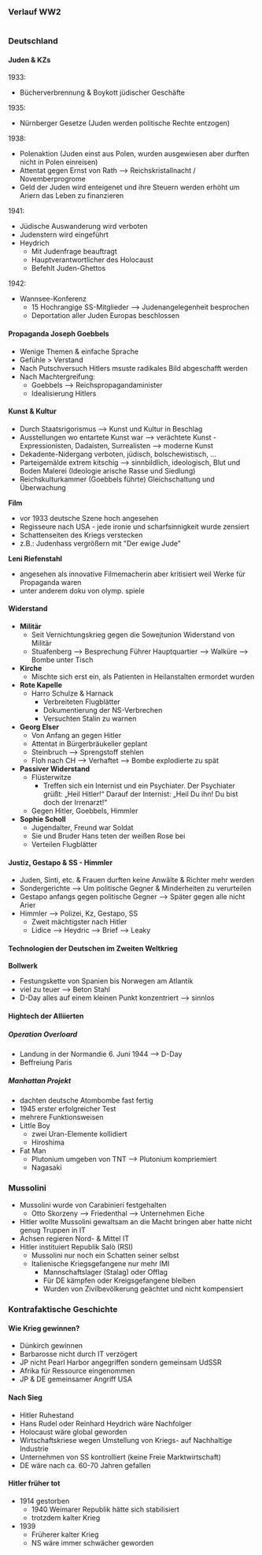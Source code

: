 ### Verlauf WW2
```toc
```

### Deutschland
#### Juden & KZs
1933:
- Bücherverbrennung & Boykott jüdischer Geschäfte

1935:
- Nürnberger Gesetze (Juden werden politische Rechte entzogen)

1938:
- Polenaktion (Juden einst aus Polen, wurden ausgewiesen aber durften nicht in Polen einreisen)
- Attentat gegen Ernst von Rath --> Reichskristallnacht / Novemberprogrome
- Geld der Juden wird enteigenet und ihre Steuern werden erhöht um Ariern das Leben zu finanzieren

1941:
- Jüdische Auswanderung wird verboten
- Judenstern wird eingeführt
- Heydrich
	- Mit Judenfrage beauftragt
	- Hauptverantwortlicher des Holocaust
	- Befehlt Juden-Ghettos

1942:
- Wannsee-Konferenz
	- 15 Hochrangige SS-Mitglieder --> Judenangelegenheit besprochen
	- Deportation aller Juden Europas beschlossen

#### Propaganda Joseph Goebbels
- Wenige Themen & einfache Sprache
- Gefühle > Verstand
- Nach Putschversuch Hitlers msuste radikales Bild abgeschafft werden
- Nach Machtergreifung:
	- Goebbels --> Reichspropagandaminister
	- Idealisierung Hitlers

#### Kunst & Kultur
-   Durch Staatsrigorismus --> Kunst und Kultur in Beschlag
-   Ausstellungen wo entartete Kunst war --> verächtete Kunst - Expressionisten, Dadaisten, Surrealisten --> moderne Kunst
-   Dekadente-Nidergang verboten, jüdisch, bolschewistisch, …
-   Parteigemälde extrem kitschig --> sinnbildlich, ideologisch, Blut und Boden Malerei (Ideologie arische Rasse und Siedlung)
-   Reichskulturkammer (Goebbels führte) Gleichschaltung und Überwachung

**Film**
-   vor 1933 deutsche Szene hoch angesehen
-   Regisseure nach USA - jede ironie und scharfsinnigkeit wurde zensiert
-   Schattenseiten des Kriegs verstecken
-   z.B.: Judenhass vergrößern mit "Der ewige Jude"

**Leni Riefenstahl**
-   angesehen als innovative Filmemacherin aber kritisiert weil Werke für Propaganda waren
-   unter anderem doku von olymp. spiele
  
#### Widerstand
- __Militär__
	- Seit Vernichtungskrieg gegen die Sowejtunion Widerstand von Militär
	- Stuafenberg --> Besprechung Führer Hauptquartier -->  Walküre --> Bombe unter Tisch
- __Kirche__
	- Mischte sich erst ein, als Patienten in Heilanstalten ermordet wurden
- __Rote Kapelle__
	- Harro Schulze & Harnack
		- Verbreiteten Flugblätter
		- Dokumentierung der NS-Verbrechen
		- Versuchten Stalin zu warnen
- __Georg Elser__
	- Von Anfang an gegen Hitler
	- Attentat in Bürgerbräukeller geplant
	- Steinbruch --> Sprengstoff stehlen
	- Floh nach CH --> Verhaftet --> Bombe explodierte zu spät
- __Passiver Widerstand__
	- Flüsterwitze
		- Treffen sich ein Internist und ein Psychiater. Der Psychiater grüßt: „Heil Hitler!“ Darauf der Internist: „Heil Du ihn! Du bist doch der Irrenarzt!“
	- Gegen Hitler, Goebbels, Himmler
- __Sophie Scholl__
	- Jugendalter, Freund war Soldat
	- Sie und Bruder Hans teten der weißen Rose bei
	- Verteilen Flugblätter

#### Justiz, Gestapo & SS - Himmler
- Juden, Sinti, etc. & Frauen durften keine Anwälte & Richter mehr werden
- Sondergerichte --> Um politische Gegner & Minderheiten zu verurteilen
- Gestapo anfangs gegen politische Gegner --> Später gegen alle nicht Arier
- Himmler --> Polizei, Kz, Gestapo, SS
	- Zweit mächtigster nach Hitler
	- Lidice --> Heydric --> Brief --> Leaky

#### Technologien der Deutschen im Zweiten Weltkrieg
**Bollwerk**
- Festungskette von Spanien bis Norwegen am Atlantik
- viel zu teuer --> Beton Stahl
- D-Day alles auf einem kleinen Punkt konzentriert --> sinnlos

#### Hightech der Alliierten
##### Operation Overloard
- Landung in der Normandie 6. Juni 1944 --> D-Day
- Beffreiung Paris

##### Manhattan Projekt
- dachten deutsche Atombombe fast fertig
- 1945 erster erfolgreicher Test
- mehrere Funktionsweisen
- Little Boy
	- zwei Uran-Elemente kollidiert
	- Hiroshima
- Fat Man
	- Plutonium umgeben von TNT --> Plutonium kompriemiert
	- Nagasaki

### Mussolini
- Mussolini wurde von Carabinieri festgehalten
	- Otto Skorzeny --> Friedenthal --> Unternehmen Eiche
- Hitler wollte Mussolini gewaltsam an die Macht bringen aber hatte nicht genug Truppen in IT
- Achsen regieren Nord- & Mittel IT
- Hitler instituiert Republik Salò (RSI)
	- Mussolini nur noch ein Schatten seiner selbst
	- Italienische Kriegsgefangene nur mehr IMI
		- Mannschaftslager (Stalag) oder Offlag
		- Für DE kämpfen oder Kreigsgefangene bleiben
		- Wurden von Zivilbevölkerung geächtet und nicht kompensiert

### Kontrafaktische Geschichte
#### Wie Krieg gewinnen?
- Dünkirch gewinnen
- Barbarosse nicht durch IT verzögert
- JP nicht Pearl Harbor angegriffen sondern gemeinsam UdSSR
- Afrika für Ressource eingenommen
- JP & DE gemeinsamer Angriff USA

#### Nach Sieg
- Hitler Ruhestand
- Hans Rudel oder Reinhard Heydrich wäre Nachfolger
- Holocaust wäre global geworden
- Wirtschaftskriese wegen Umstellung von Kriegs- auf Nachhaltige Industrie
- Unternehmen von SS kontrolliert (keine Freie Marktwirtschaft)
- DE wäre nach ca. 60-70 Jahren gefallen

#### Hitler früher tot
- 1914 gestorben
	- 1940 Weimarer Republik hätte sich stabilisiert
	- trotzdem kalter Krieg
- 1939
	- Früherer kalter Krieg
	- NS wäre immer schwächer geworden